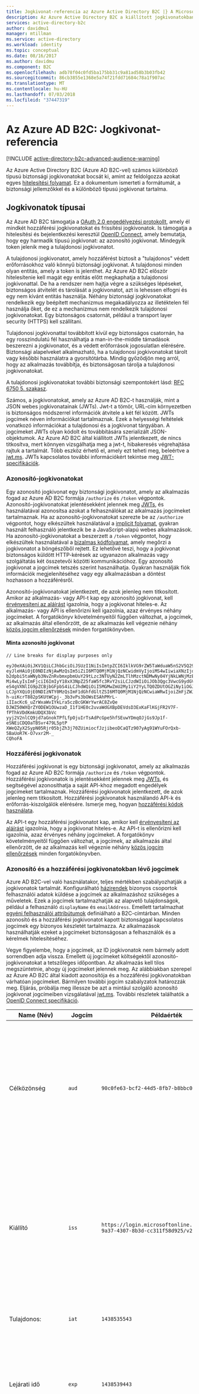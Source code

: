 ```yaml
---
title: Jogkivonat-referencia az Azure Active Directory B2C |} A Microsoft Docs
description: Az Azure Active Directory B2C a kiállított jogkivonatokban típusú
services: active-directory-b2c
author: davidmu1
manager: mtillman
ms.service: active-directory
ms.workload: identity
ms.topic: conceptual
ms.date: 08/16/2017
ms.author: davidmu
ms.component: B2C
ms.openlocfilehash: adb78f04c0fd5ba175bb31c9a81ad58b3b03fb42
ms.sourcegitcommit: 86cb3855e1368e5a74f21fdd71684c78a1f907ac
ms.translationtype: MT
ms.contentlocale: hu-HU
ms.lasthandoff: 07/03/2018
ms.locfileid: "37447319"
---
```

# <a name="azure-ad-b2c-token-reference"></a>Az Azure AD B2C: Jogkivonat-referencia

[!INCLUDE [active-directory-b2c-advanced-audience-warning](../../includes/active-directory-b2c-advanced-audience-warning.md)]

Az Azure Active Directory B2C (Azure AD B2C-vel) számos különböző típusú biztonsági jogkivonatokat bocsát ki, amint az feldolgozza azokat egyes [hitelesítési folyamat](active-directory-b2c-apps.md). Ez a dokumentum ismerteti a formátumát, a biztonsági jellemzőkkel és a különböző típusú jogkivonat tartalma.

## <a name="types-of-tokens"></a>Jogkivonatok típusai
Az Azure AD B2C támogatja a [OAuth 2.0 engedélyezési protokollt](active-directory-b2c-reference-protocols.md), amely él mindkét hozzáférési jogkivonatokat és frissítési jogkivonatok. Is támogatja a hitelesítési és bejelentkezési keresztül [OpenID Connect](active-directory-b2c-reference-protocols.md), amely bemutatja, hogy egy harmadik típusú jogkivonat: az azonosító jogkivonat. Mindegyik token jelenik meg a tulajdonosi jogkivonatot.

A tulajdonosi jogkivonatot, amely hozzáférést biztosít a "tulajdonos" védett erőforrásokhoz való könnyű biztonsági jogkivonat. A tulajdonosi minden olyan entitás, amely a token is jelenthet. Az Azure AD B2C először hitelesítenie kell magát egy entitás előtt megkaphatja a tulajdonosi jogkivonattal. De ha a rendszer nem hajtja végre a szükséges lépéseket, biztonságos átvitelét és tárolását a jogkivonatot, azt is lehessen elfogni és egy nem kívánt entitás használja. Néhány biztonsági jogkivonatokat rendelkezik egy beépített mechanizmus megakadályozza az illetéktelen fél használja őket, de ez a mechanizmus nem rendelkezik tulajdonosi jogkivonatokat. Egy biztonságos csatornát, például a transport layer security (HTTPS) kell szállítani.

Tulajdonosi jogkivonattal továbbított kívül egy biztonságos csatornán, ha egy rosszindulatú fél használhatja a man-in-the-middle támadások beszerezni a jogkivonatot, és a védett erőforrások jogosulatlan elérésére. Biztonsági alapelveket alkalmazható, ha a tulajdonosi jogkivonatokat tárolt vagy későbbi használatra a gyorsítótárba. Mindig győződjön meg arról, hogy az alkalmazás továbbítja, és biztonságosan tárolja a tulajdonosi jogkivonatokat.

A tulajdonosi jogkivonatokat további biztonsági szempontokért lásd: [RFC 6750 5. szakasz](http://tools.ietf.org/html/rfc6750).

Számos, a jogkivonatokat, amely az Azure AD B2C-t használják, mint a JSON webes jogkivonatainak (JWTs). Jwt-t a tömör, URL-cím környezetben is biztonságos módszerrel információk átvitele a két fél között. JWTs jogcímek néven információkat tartalmaznak. Ezek a helyességi feltételek vonatkozó információkat a tulajdonosi és a jogkivonat tárgyában. A jogcímeket JWTs olyan kódolt és továbbítására szerializált JSON-objektumok. Az Azure AD B2C által kiállított JWTs jelentkezett, de nincs titkosítva, mert könnyen vizsgálhatja meg a jwt-t, hibakeresés végrehajtása rajtuk a tartalmát. Több eszköz érhető el, amely ezt teheti meg, beleértve a [jwt.ms](https://jwt.ms). JWTs kapcsolatos további információkért tekintse meg [JWT-specifikációk](http://self-issued.info/docs/draft-ietf-oauth-json-web-token.html).

### <a name="id-tokens"></a>Azonosító-jogkivonatokat

Egy azonosító jogkivonat egy biztonsági jogkivonatot, amely az alkalmazás fogad az Azure AD B2C formája `/authorize` és `/token` végpontok. Azonosító-jogkivonatokat jelentésekként jelennek meg [JWTs](#types-of-tokens), és használatával azonosítsa azokat a felhasználókat az alkalmazás jogcímeket tartalmaznak. Ha az azonosító-jogkivonatokat szerezte be az `/authorize` végpontot, hogy elkészültek használatával a [implicit folyamat](active-directory-b2c-reference-spa.md), gyakran használt felhasználó jelentkezik be a JavaScript-alapú webes alkalmazások. Ha azonosító-jogkivonatokat a beszerzett a `/token` végpontot, hogy elkészültek használatával a [bizalmas kódfolyamat](active-directory-b2c-reference-oidc.md), amely megőrzi a jogkivonatot a böngészőből rejtett. Ez lehetővé teszi, hogy a jogkivonat biztonságos küldött HTTP-kérések az ugyanazon alkalmazás vagy szolgáltatás két összetevői közötti kommunikációhoz. Egy azonosító jogkivonat a jogcímek tetszés szerint használhatja. Gyakran használják fiók információk megjelenítéséhez vagy egy alkalmazásban a döntést hozhasson a hozzáférésről.  

Azonosító-jogkivonatokat jelentkezett, de azok jelenleg nem titkosított. Amikor az alkalmazás- vagy API-t kap egy azonosító jogkivonat, kell [érvényesíteni az aláírást](#token-validation) igazolnia, hogy a jogkivonat hiteles-e. Az alkalmazás- vagy API is ellenőrizni kell igazolnia, azaz érvényes néhány jogcímeket. A forgatókönyv követelményeitől függően változhat, a jogcímek, az alkalmazás által ellenőrzött, de az alkalmazás kell végeznie néhány [közös jogcím ellenőrzések](#token-validation) minden forgatókönyvben.

#### <a name="sample-id-token"></a>Minta azonosító jogkivonat
```
// Line breaks for display purposes only

eyJ0eXAiOiJKV1QiLCJhbGciOiJSUzI1NiIsImtpZCI6IklkVG9rZW5TaWduaW5nS2V5Q29udGFpbmVyIn0.
eyJleHAiOjE0NDIzNjAwMzQsIm5iZiI6MTQ0MjM1NjQzNCwidmVyIjoiMS4wIiwiaXNzIjoiaHR0cHM6Ly9s
b2dpbi5taWNyb3NvZnRvbmxpbmUuY29tLzc3NTUyN2ZmLTlhMzctNDMwNy04YjNkLWNjMzExZjU4ZDkyNS92
Mi4wLyIsImFjciI6ImIyY18xX3NpZ25faW5fc3RvY2siLCJzdWIiOiJOb3Qgc3VwcG9ydGVkIGN1cnJlbnRs
eS4gVXNlIG9pZCBjbGFpbS4iLCJhdWQiOiI5MGMwZmU2My1iY2YyLTQ0ZDUtOGZiNy1iOGJiYzBiMjlkYzYi
LCJpYXQiOjE0NDIzNTY0MzQsImF1dGhfdGltZSI6MTQ0MjM1NjQzNCwiaWRwIjoiZmFjZWJvb2suY29tIn0.
h-uiKcrT882pSKUtWCpj-_3b3vPs3bOWsESAhPMrL-iIIacKc6_uZrWxaWvIYkLra5czBcGKWrYwrAC8ZvQe
DJWZ50WXQrZYODEW1OUwzaD_I1f1HE0c2uvaWdGXBpDEVdsD3ExKaFlKGjFR2V7F-fPThkVDdKmkUDQX3bVc
yyj2V2nlCQ9jd7aGnokTPfLfpOjuIrTsAdPcGpe5hfSEuwYDmqOJjGs9Jp1f-eSNEiCDQOaTBSvr479L5ptP
XWeQZyX2SypN05Rjr05bjZh3j70ZUimiocfJzjibeoDCaQTz907yAg91WYuFOrQxb-5BaUoR7K-O7vxr2M-_
CQhoFA

```

### <a name="access-tokens"></a>Hozzáférési jogkivonatok

Hozzáférési jogkivonat is egy biztonsági jogkivonatot, amely az alkalmazás fogad az Azure AD B2C formája `/authorize` és `/token` végpontok. Hozzáférési jogkivonatok is jelentésekként jelennek meg [JWTs](#types-of-tokens), és segítségével azonosíthatja a saját API-khoz megadott engedélyek jogcímeket tartalmaznak. Hozzáférési jogkivonatok jelentkezett, de azok jelenleg nem titkosított. Hozzáférési jogkivonatok használandó API-k és erőforrás-kiszolgálók elérésére. Ismerje meg, hogyan [hozzáférési kódok használata](active-directory-b2c-access-tokens.md). 

Az API-t egy hozzáférési jogkivonatot kap, amikor kell [érvényesíteni az aláírást](#token-validation) igazolnia, hogy a jogkivonat hiteles-e. Az API-t is ellenőrizni kell igazolnia, azaz érvényes néhány jogcímeket. A forgatókönyv követelményeitől függően változhat, a jogcímek, az alkalmazás által ellenőrzött, de az alkalmazás kell végeznie néhány [közös jogcím ellenőrzések](#token-validation) minden forgatókönyvben.

### <a name="claims-in-id-and-access-tokens"></a>Azonosító és a hozzáférési jogkivonatokban lévő jogcímek

Azure AD B2C-vel való használatakor, teljes mértékben szabályozhatják a jogkivonatok tartalmát. Konfigurálható [házirendek](active-directory-b2c-reference-policies.md) bizonyos csoportok felhasználói adatok küldése a jogcímek az alkalmazáshoz szükséges a műveletek. Ezek a jogcímek tartalmazhatják az alapvető tulajdonságok, például a felhasználó `displayName` és `emailAddress`. Emellett tartalmazhat [egyéni felhasználói attribútumok](active-directory-b2c-reference-custom-attr.md) definiálható a B2C-címtárban. Minden azonosító és a hozzáférési jogkivonatot kapott biztonsággal kapcsolatos jogcímek egy bizonyos készletét tartalmazza. Az alkalmazások használhatják ezeket a jogcímeket biztonságosan a felhasználók és a kérelmek hitelesítéséhez.

Vegye figyelembe, hogy a jogcímek, az ID jogkivonatok nem bármely adott sorrendben adja vissza. Emellett új jogcímeket költségektől azonosító-jogkivonatokat a tetszőleges időpontban. Az alkalmazás kell tilos megszüntetnie, ahogy új jogcímeket jelennek meg. Az alábbiakban szerepel az Azure AD B2C által kiadott azonosítója és a hozzáférési jogkivonatokban várhatóan jogcímeket. Bármilyen további jogcím szabályzatok határozzák meg. Eljárás, próbálja meg illessze be azt a mintául szolgáló azonosító jogkivonat jogcímeiben vizsgálatával [jwt.ms](https://jwt.ms). További részletek találhatók a [OpenID Connect specifikáció](http://openid.net/specs/openid-connect-core-1_0.html).

| Name (Név) | Jogcím | Példaérték | Leírás |
| --- | --- | --- | --- |
| Célközönség |`aud` |`90c0fe63-bcf2-44d5-8fb7-b8bbc0b29dc6` |Célközönség jogcím azonosítja a jogkivonat az illetékes címzett. Az Azure AD B2C-vel a célközönség megegyezik az alkalmazás Alkalmazásazonosító, az alkalmazáshoz, az alkalmazás regisztrációs portálon rendelt. Az alkalmazás kell érvényesíteni ezt az értéket, és elutasítja a tokent, ha nem felel meg. |
| Kiállító |`iss` |`https://login.microsoftonline.com/775527ff-9a37-4307-8b3d-cc311f58d925/v2.0/` |Ez a jogcím azonosítja a biztonsági jogkivonat-szolgáltatás (STS) hoz létre, és a jogkivonatát adja vissza. Az Azure AD-címtárat, amelyben a felhasználó hitelesítési is azonosítja. Az alkalmazás ellenőrizni kell a kibocsátó jogcím győződjön meg arról, hogy a jogkivonat érkezett az Azure Active Directory v2.0-végpontra. |
| Tulajdonos: |`iat` |`1438535543` |Ez a jogcím az idő, amikor a jogkivonat lett kiállítva, alapidőpont szerint jelöli. |
| Lejárati idő |`exp` |`1438539443` |A lejárati idő jogcím az idő, amikor a jogkivonat érvénytelenné, alapidőpont szerint jelennek meg. Az alkalmazás használjon ezt az igényt a jogkivonatok élettartamának érvényességének ellenőrzéséhez. |
| Nem előtt |`nbf` |`1438535543` |Ez a jogcím az idő, amikor a jogkivonat lesz érvényes, alapidőpont szerint kezeli őket. Ez általában a ugyanaz, mint az idő a jogkivonat lett kiállítva. Az alkalmazás használjon ezt az igényt a jogkivonatok élettartamának érvényességének ellenőrzéséhez. |
| Verzió |`ver` |`1.0` |Ez az azonosító jogkivonat verziója alapján Azure ad-ben. |
| Kód kivonata |`c_hash` |`SGCPtt01wxwfgnYZy2VJtQ` |Csak akkor, ha a jogkivonat az OAuth 2.0 hitelesítési kód együtt kiadott kód kivonatot egy azonosító jogkivonat tartalmazza. Kód kivonatot használható egy engedélyezési kód hitelességének ellenőrzéséhez. Az ellenőrzés elvégzéséhez további részletekért tekintse meg a [OpenID Connect specifikáció](http://openid.net/specs/openid-connect-core-1_0.html).  |
| Hozzáférési jogkivonat kivonata |`at_hash` |`SGCPtt01wxwfgnYZy2VJtQ` |Csak akkor, ha a jogkivonat együtt az OAuth 2.0 hozzáférési jogkivonatban kiadott egy hozzáférési jogkivonat kivonata egy azonosító jogkivonat tartalmazza. Egy hozzáférési jogkivonat kivonata használható hozzáférési jogkivonat hitelességének ellenőrzéséhez. Az ellenőrzés elvégzéséhez további részletekért tekintse meg a [OpenID Connect-specifikáció](http://openid.net/specs/openid-connect-core-1_0.html)  |
| egyszeri |`nonce` |`12345` |Egy egyszeri ismétlésének támadások számának csökkentése érdekében használt stratégiát is. Az alkalmazás is megadhat egy egyszeri egy engedélyezési kérésben a `nonce` lekérdezési paraméter. Az értéknek a kérelem fogja bocsátja ki kívánja módosítani a a `nonce` jogcím csak egy azonosító jogkivonat. Ez lehetővé teszi az alkalmazásba és ellenőrizze az érték azt a kérést, amely az alkalmazás munkamenet az egy adott azonosító jogkivonat társítja a megadott értékkel. Az alkalmazás végre kell hajtania az ellenőrzés az azonosító jogkivonat érvényesítése során. |
| Tárgy |`sub` |`884408e1-2918-4cz0-b12d-3aa027d7563b` |Ez az a arról, hogy mely a token használjon esetleg imperatív állításokat információkat, például az alkalmazás a felhasználó egyszerű. Ez az érték nem módosítható és nem hozzárendelni és újra felhasználható. Az engedélyezési ellenőrzéséhez biztonságosan, például amikor a jogkivonat erőforrások eléréséhez használható. Alapértelmezés szerint megjelenik a tulajdonos jogcímet a felhasználó Objektumazonosítóját. További tudnivalókért lásd: [Azure Active Directory B2C: jogkivonat, munkamenet és egyszeri bejelentkezés beállításainak](active-directory-b2c-token-session-sso.md). |
| Hitelesítési környezethez tartozó osztályhivatkozása |`acr` |Nem alkalmazható |Jelenleg nem használt, kivéve a régebbi házirendeket. További tudnivalókért lásd: [Azure Active Directory B2C: jogkivonat, munkamenet és egyszeri bejelentkezés beállításainak](active-directory-b2c-token-session-sso.md). |
| Megbízhatósági keretrendszer házirend |`tfp` |`b2c_1_sign_in` |Ez az az azonosító jogkivonat beszerzéséhez használt a házirend nevét. |
| Hitelesítési idő |`auth_time` |`1438535543` |Ez a jogcím az idő, amikor egy felhasználó legutóbbi megadott hitelesítő adatokat, alapidőpont szerint jelöli. |

### <a name="refresh-tokens"></a>Frissítési jogkivonatok
Frissítési jogkivonatok olyan biztonsági jogkivonatok, amelyek az alkalmazás segítségével szerzi be a új azonosító-jogkivonatokat, és hozzáférési jogkivonatokat az OAuth 2.0 flow-ban. Az alkalmazás a hosszú távú a felhasználók nevében erőforrásokhoz való hozzáférés, anélkül, hogy a ezeket a felhasználói nyújtanak.

Fogadásához egy frissítési jogkivonat a jogkivonat-válasz, az alkalmazás kell igényelnie a `offline_acesss` hatókör. További információkat talál a `offline_access` hatókörét, tekintse meg a [Azure AD B2C protokollreferenciáját](active-directory-b2c-reference-protocols.md).

Frissítési jogkivonatok, és mindig lesz, teljesen átlátszatlan, az alkalmazáshoz. Azok az Azure AD által kiállított és ellenőrzött és értelmezése kizárólag az Azure ad-ben. Hosszú élettartamú, azonban az alkalmazás nem kell írni az az elvárás, hogy a frissítési jogkivonatok egy meghatározott ideig tart. Frissítési biztonsági jogkivonat bármely pillanatban a többféle okból lehet érvényteleníteni. Az egyetlen módszer az alkalmazás tudja, hogy ha egy frissítési jogkivonat érvényes, hogy azáltal, hogy a jogkivonat kérése az Azure AD a beváltáshoz kísérlet.

Amikor egy új jogkivonatot egy frissítési jogkivonat beváltása (, és ha az alkalmazás megkapta-e a `offline_access` hatókör), a jogkivonat választ kap egy új frissítési jogkivonatot. Mentse az újonnan kiállított frissítési jogkivonatot. A frissítési jogkivonat a kérelemben használt azt kell lecserélnie. Ez segít garantálni, hogy a frissítési biztonsági jogkivonat érvényes, amíg maradnak.

## <a name="token-validation"></a>Érvényesítési jogkivonat
A jogkivonat érvényesítéséhez, az alkalmazás ellenőrizze az aláírás és a jogcímek jogkivonat.

Számos nyílt forráskódú kódtár ellenőrzési JWTs, attól függően, a választott nyelven érhetők el. Azt javasoljuk, hogy a saját ellenőrzési logika megvalósítása helyett inkább ezen lehetőségek közül válogathat. Az adatokat az útmutató segítségével megtudhatja, hogyan megfelelően használni az ezeket a kódtárakat.

### <a name="validate-the-signature"></a>Az aláírás ellenőrzése
Jwt-t tartalmaz három szegmensek elválasztva a `.` karakter. Az első szegmens a *fejléc*, a második pedig a *törzs*, és a harmadik pedig a *aláírás*. Az aláírás szegmens a token hitelességének ellenőrzéséhez, hogy az alkalmazás által is megbízhatónak használható.

Az Azure AD B2C-jogkivonatok jelentkezett, iparági szabványnak megfelelő aszimmetrikus titkosítási algoritmusok, például RSA-256 használatával. A fejléc a jogkivonat a token aláírásához használt kulcs és a titkosítási módra vonatkozó információkat tartalmazza:

```
{
        "typ": "JWT",
        "alg": "RS256",
        "kid": "GvnPApfWMdLRi8PDmisFn7bprKg"
}
```

A `alg` jogcím azt jelzi, hogy a jogkivonat aláírásához használt algoritmust. A `kid` jogcím azt jelzi, hogy a jogkivonat aláírásához használt adott nyilvános kulcs.

Egy adott időpontban a az Azure AD által meghatározott készlete nyilvános-titkos kulcspárok valamelyikét használja a jogkivonat jelentkezhetnek be. Az Azure AD rendszeres időközönként forog kulcsok lehetséges készletét, így az alkalmazás automatikusan kezeli a fő módosításokat kell írni. Az Azure AD által használt nyilvános kulcsok frissítései ésszerű gyakoriságot van 24 óránként.

Az Azure AD B2C az OpenID Connect metaadatok végpontja van. Ez lehetővé teszi az alkalmazások futtatáskor az Azure AD B2C-vel kapcsolatos információkat lekérni. Ezen információk közé tartozik a végpontokat, a jogkivonat tartalma és a jogkivonat-aláíró kulcsok. A B2C-címtár minden JSON-metaadatok dokumentumok tartalmazza. Például a metaadat-dokumentum számára a `b2c_1_sign_in` szabályzat `fabrikamb2c.onmicrosoft.com` helyen található:

```
https://login.microsoftonline.com/fabrikamb2c.onmicrosoft.com/v2.0/.well-known/openid-configuration?p=b2c_1_sign_in
```

`fabrikamb2c.onmicrosoft.com` a felhasználó hitelesítésére használt B2C-címtár és `b2c_1_sign_in` a házirend, a token beszerzéséhez használt. Mely házirendet egy token aláírásához használt (és, hogy hová lépjen a metaadatok beolvasása), két lehetősége van. Először a szabályzat neve szerepel a `acr` jogcím a jogkivonatban. A JWT törzse ki jogcímeket base-64 dekódolás a szervezet és a JSON-karakterlánc, az eredmények deszerializálása szerint elemezhetők. A `acr` jogcímszabály lesz, amellyel a jogkivonatot kiállítani a házirend nevét.  A másik lehetőség egy kódolása a szabályzatot az értékét a `state` paraméter, amikor a kérelmet, és ezután dekódolni a meghatározásához, hogy mely házirendet lett megadva. Mindkét módszer esetén érvényes.

A metaadat-dokumentumban több hasznos információt tartalmazó JSON-objektum. Ezek közé tartozik az OpenID Connect hitelesítési elvégzéséhez szükséges végpontok helyét. Ezek közé tartozik `jwks_uri`, révén a hely nyilvános kulcsok készlete, amelyek használhatók a jogkivonatok aláírásához. Hogy a hely van az itt elérhető, de a legjobb, ha a hely dinamikusan beolvasni a metaadat-dokumentum segítségével, illetve ki elemzés `jwks_uri`:

```
https://login.microsoftonline.com/fabrikamb2c.onmicrosoft.com/discovery/v2.0/keys?p=b2c_1_sign_in
```

A következő URL-címen található JSON-dokumentum összes a nyilvános kulcsot tartalmazza egy adott pillanatban használja. Az alkalmazás használhatja a `kid` jogcím a JWT fejlécében a JSON-dokumentum, amely egy adott token aláírására szolgál ki a nyilvános kulcsot. Aláírás-ellenőrzése végez, majd a megfelelő nyilvános kulcsot és a jelzett algoritmus használatával.

Aláírás-ellenőrzés végrehajtása leírását ez a dokumentum hatókörén kívül esik. Számos nyílt forráskódú kódtár segítséget ezt, ha szüksége lesz rá érhetők el.

### <a name="validate-the-claims"></a>A jogcímek ellenőrzése
Amikor az alkalmazás- vagy API-t kap egy azonosító jogkivonat, azt az azonosító jogkivonat is végre kell hajtania több ellenőrzi a jogcímek ellen. Ezek közé tartozik, de nem korlátozódnak:

* A **célközönség** igényelni: Ez ellenőrzi, hogy az azonosító jogkivonat szánták, az alkalmazásnak meg kell adni.
* A **nem előtt** és **lejárati idő** jogcímek: ezek győződjön meg arról, hogy az azonosító jogkivonat nem járt le.
* A **kibocsátó** igényelni: Ez ellenőrzi, hogy a jogkivonat bocsátotta az alkalmazás Azure ad-ben.
* A **egyszeri**: Ez a stratégia ismétlésének elleni támadások kockázatait.

Ellenőrzések, végre kell hajtania, az alkalmazás teljes listájáért tekintse meg a [OpenID Connect specifikáció](https://openid.net). Ezeket a jogcímeket várt értéket részletek szerepelnek az előző [jogkivonat szakaszban](#types-of-tokens).  

## <a name="token-lifetimes"></a>A jogkivonatok élettartama
A következő jogkivonatok élettartamának tudását további vannak megadva. Ezek segítségével amikor fejlesztésekor és hibakeresésekor alkalmazásokat. Vegye figyelembe, hogy az alkalmazások nem írható várható bármelyik ezek élettartam változatlan marad. Akkor is, és változni fog. Tudjon meg többet a [jogkivonatok élettartamának testreszabása](active-directory-b2c-token-session-sso.md) Azure AD B2C-ben.

| Jogkivonat | Élettartam | Leírás |
| --- | --- | --- |
| Azonosító-jogkivonatokat |Egy óra |ID jogkivonatok érvényesek általában egy órán keresztül. A webalkalmazás az élettartam használatával saját munkamenetek karbantartása felhasználókkal (ajánlott). Azt is beállíthatja egy másik munkamenet élettartamára. Ha az alkalmazás egy új azonosító jogkivonat beszerzése, egyszerűen kell ellenőriznie egy új bejelentkezési kérelmet az Azure ad-hez. Ha egy felhasználó érvényes böngésző-munkamenet, az Azure ad-vel rendelkezik, adja meg ismét hitelesítő adatait, előfordulhat, hogy nem szükséges a, hogy a felhasználó. |
| Frissítési jogkivonatok |Akár 14 nap |A egyetlen frissítési jogkivonatok esetében legfeljebb 14 napig érvényes. Azonban a frissítési jogkivonatok válhat érvénytelen számos oka bármikor. Az alkalmazás továbbra is próbálja használni a frissítési jogkivonatok mindaddig, amíg a kérelem meghiúsul, vagy amíg az alkalmazás egy új lecseréli a frissítési jogkivonatot. A frissítési jogkivonatok is válhatnak, ha 90 napig teljesül, mivel a felhasználó utoljára megadott hitelesítő adatok érvénytelen. |
| Engedélyezési kód |Öt perc alatt |Engedélyezési kódokat szándékosan rövid ideig tartó. Ezek kell kézbesítésük után azonnal hozzáférési jogkivonatok, azonosító-jogkivonatokat vagy frissítési biztonsági jogkivonat érkezésükkor. |

